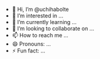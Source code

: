 - 👋 Hi, I’m @uchihabolte
- 👀 I’m interested in ...
- 🌱 I’m currently learning ...
- 💞️ I’m looking to collaborate on ...
- 📫 How to reach me ...
- 😄 Pronouns: ...
- ⚡ Fun fact: ...

<!---
uchihabolte/uchihabolte is a ✨ special ✨ repository because its `README.md` (this file) appears on your GitHub profile.
You can click the Preview link to take a look at your changes.
--->
